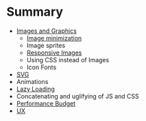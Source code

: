 # Summary

* [Images and Graphics](images.md)
    * [Image minimization](images-mini.md)
    * Image sprites
    * [Responsive Images](responsive-images.md)
    * Using CSS instead of Images
	* Icon Fonts
* [SVG](svg.md)
* Animations
* [Lazy Loading](lazy-load.md)
* Concatenating and uglifying of JS and CSS
* [Performance Budget](performance-budget.md)
* [UX](ux.md)